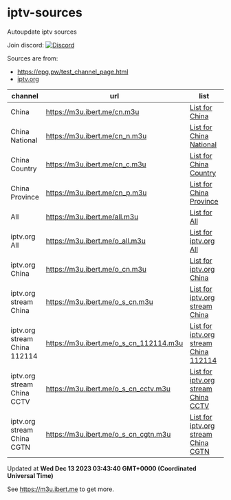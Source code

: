 # iptv-sources

Autoupdate iptv sources

Join discord: [![Discord](https://discord.badge.ibert.me/api/server/betxHcsTqa)](https://discord.gg/betxHcsTqa)

Sources are from:

- <https://epg.pw/test_channel_page.html>
- [iptv.org](https://github.com/iptv-org/iptv)

| channel | url | list | count |
| ------- | --- | ---- | ----- |
| China | <https://m3u.ibert.me/cn.m3u> | [List for China](https://m3u.ibert.me/list/cn.list) | 175 |
| China National | <https://m3u.ibert.me/cn_n.m3u> | [List for China National](https://m3u.ibert.me/list/cn_n.list) | 10 |
| China Country | <https://m3u.ibert.me/cn_c.m3u> | [List for China Country](https://m3u.ibert.me/list/cn_c.list) | 186 |
| China Province | <https://m3u.ibert.me/cn_p.m3u> | [List for China Province](https://m3u.ibert.me/list/cn_p.list) | 36 |
| All | <https://m3u.ibert.me/all.m3u> | [List for All](https://m3u.ibert.me/list/all.list) | 1801 |
| iptv.org All | <https://m3u.ibert.me/o_all.m3u> | [List for iptv.org All](https://m3u.ibert.me/list/o_all.list) | 5114 |
| iptv.org China | <https://m3u.ibert.me/o_cn.m3u> | [List for iptv.org China](https://m3u.ibert.me/list/o_cn.list) | 43 |
| iptv.org stream China | <https://m3u.ibert.me/o_s_cn.m3u> | [List for iptv.org stream China](https://m3u.ibert.me/list/o_s_cn.list) | 491 |
| iptv.org stream China 112114 | <https://m3u.ibert.me/o_s_cn_112114.m3u> | [List for iptv.org stream China 112114](https://m3u.ibert.me/list/o_s_cn_112114.list) | 18 |
| iptv.org stream China CCTV | <https://m3u.ibert.me/o_s_cn_cctv.m3u> | [List for iptv.org stream China CCTV](https://m3u.ibert.me/list/o_s_cn_cctv.list) | 22 |
| iptv.org stream China CGTN | <https://m3u.ibert.me/o_s_cn_cgtn.m3u> | [List for iptv.org stream China CGTN](https://m3u.ibert.me/list/o_s_cn_cgtn.list) | 6 |

Updated at **Wed Dec 13 2023 03:43:40 GMT+0000 (Coordinated Universal Time)**

See <https://m3u.ibert.me> to get more.
